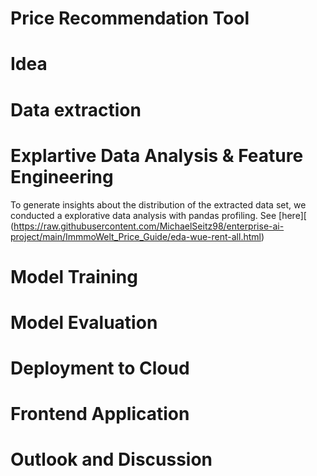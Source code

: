 # Price Recommendation Tool

# Idea


# Data extraction 


# Explartive Data Analysis & Feature Engineering 

To generate insights about the distribution of the extracted data set, we conducted a explorative data analysis with pandas profiling. See [here][
(https://raw.githubusercontent.com/MichaelSeitz98/enterprise-ai-project/main/ImmmoWelt_Price_Guide/eda-wue-rent-all.html)



# Model Training 


# Model Evaluation 


# Deployment to Cloud 


# Frontend Application 


# Outlook and Discussion
